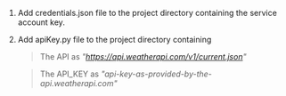 1. Add credentials.json file to the project directory containing the service account key.

2. Add apiKey.py file to the project directory containing

    > The API as *"https://api.weatherapi.com/v1/current.json"*
  
    > The API_KEY as *"api-key-as-provided-by-the-api.weatherapi.com"*
